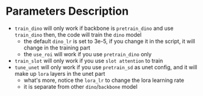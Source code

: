 # Parameters Description
- `train_dino` will only work if backbone is `pretrain_dino` and use `train_dino` then, the code will train the `dino` model
  - the default `dino_lr` is set to 3e-5, if you change it in the script, it will change in the training part 
  - the `use_roi` will work if you use `pretrain_dino` only 
- `train_slot` will only work if you use `slot attention` to train 
- `tune_unet` will only work if you use `pretrain_sd` as unet config, and it will make up `lora` layers in the unet part 
  - what's more, notice the `lora_lr` to change the lora learning rate 
  - it is separate from other `dino`/`backbone` model